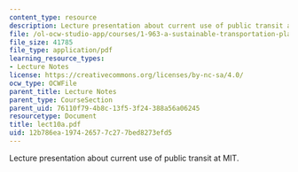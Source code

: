 ```yaml
---
content_type: resource
description: Lecture presentation about current use of public transit at MIT.
file: /ol-ocw-studio-app/courses/1-963-a-sustainable-transportation-plan-for-mit-spring-2007/12b786ea197426577c277bed8273efd5_lect10a.pdf
file_size: 41785
file_type: application/pdf
learning_resource_types:
- Lecture Notes
license: https://creativecommons.org/licenses/by-nc-sa/4.0/
ocw_type: OCWFile
parent_title: Lecture Notes
parent_type: CourseSection
parent_uid: 76110f79-4b8c-13f5-3f24-388a56a06245
resourcetype: Document
title: lect10a.pdf
uid: 12b786ea-1974-2657-7c27-7bed8273efd5
---
```

Lecture presentation about current use of public transit at MIT.